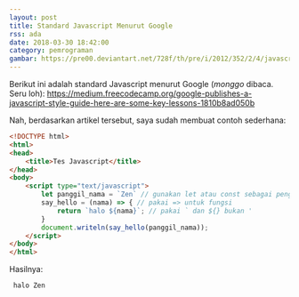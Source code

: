 ```yaml
---
layout: post
title: Standard Javascript Menurut Google
rss: ada
date: 2018-03-30 18:42:00
category: pemrograman
gambar: https://pre00.deviantart.net/728f/th/pre/i/2012/352/2/4/javascript_mug_by_camilomm-d5ogw2a.png
---
```


Berikut ini adalah standard Javascript menurut Google (_monggo_ dibaca. Seru loh): <https://medium.freecodecamp.org/google-publishes-a-javascript-style-guide-here-are-some-key-lessons-1810b8ad050b>

Nah, berdasarkan artikel tersebut, saya sudah membuat contoh sederhana:

```html
<!DOCTYPE html>
<html>
<head>
	<title>Tes Javascript</title>
</head>
<body>
	<script type="text/javascript">
		let panggil_nama = `Zen` // gunakan let atau const sebagai pengganti var, juga menggunakan ` bukan '
		say_hello = (nama) => { // pakai => untuk fungsi
			return `halo ${nama}`; // pakai ` dan ${} bukan '
		}
		document.writeln(say_hello(panggil_nama));
	</script>
</body>
</html>
```

Hasilnya:

```
 halo Zen 
```
